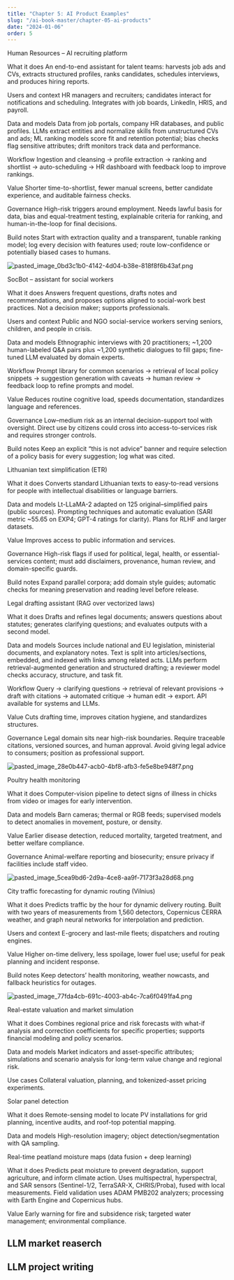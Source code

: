 ```yaml
---
title: "Chapter 5: AI Product Examples"
slug: "/ai-book-master/chapter-05-ai-products"
date: "2024-01-06"
order: 5
---
```


Human Resources – AI recruiting platform

What it does
An end-to-end assistant for talent teams: harvests job ads and CVs, extracts structured profiles, ranks candidates, schedules interviews, and produces hiring reports. 

Users and context
HR managers and recruiters; candidates interact for notifications and scheduling. Integrates with job boards, LinkedIn, HRIS, and payroll. 

Data and models
Data from job portals, company HR databases, and public profiles. LLMs extract entities and normalize skills from unstructured CVs and ads; ML ranking models score fit and retention potential; bias checks flag sensitive attributes; drift monitors track data and performance. 

Workflow
Ingestion and cleansing → profile extraction → ranking and shortlist → auto-scheduling → HR dashboard with feedback loop to improve rankings. 

Value
Shorter time-to-shortlist, fewer manual screens, better candidate experience, and auditable fairness checks. 

Governance
High-risk triggers around employment. Needs lawful basis for data, bias and equal-treatment testing, explainable criteria for ranking, and human-in-the-loop for final decisions. 

Build notes
Start with extraction quality and a transparent, tunable ranking model; log every decision with features used; route low-confidence or potentially biased cases to humans.


![pasted_image_0bd3c1b0-4142-4d04-b38e-818f8f6b43af.png](images/0bd3c1b0-4142-4d04-b38e-818f8f6b43af.png)


SocBot – assistant for social workers

What it does
Answers frequent questions, drafts notes and recommendations, and proposes options aligned to social-work best practices. Not a decision maker; supports professionals. 

Users and context
Public and NGO social-service workers serving seniors, children, and people in crisis. 

Data and models
Ethnographic interviews with 20 practitioners; ~1,200 human-labeled Q&A pairs plus ~1,200 synthetic dialogues to fill gaps; fine-tuned LLM evaluated by domain experts. 

Workflow
Prompt library for common scenarios → retrieval of local policy snippets → suggestion generation with caveats → human review → feedback loop to refine prompts and model. 

Value
Reduces routine cognitive load, speeds documentation, standardizes language and references. 

Governance
Low–medium risk as an internal decision-support tool with oversight. Direct use by citizens could cross into access-to-services risk and requires stronger controls. 

Build notes
Keep an explicit “this is not advice” banner and require selection of a policy basis for every suggestion; log what was cited.

Lithuanian text simplification (ETR)

What it does
Converts standard Lithuanian texts to easy-to-read versions for people with intellectual disabilities or language barriers. 

Data and models
Lt-LLaMA-2 adapted on 125 original–simplified pairs (public sources). Prompting techniques and automatic evaluation (SARI metric ~55.65 on EXP4; GPT-4 ratings for clarity). Plans for RLHF and larger datasets. 

Value
Improves access to public information and services. 

Governance
High-risk flags if used for political, legal, health, or essential-services content; must add disclaimers, provenance, human review, and domain-specific guards. 

Build notes
Expand parallel corpora; add domain style guides; automatic checks for meaning preservation and reading level before release.

Legal drafting assistant (RAG over vectorized laws)

What it does
Drafts and refines legal documents; answers questions about statutes; generates clarifying questions; and evaluates outputs with a second model. 

Data and models
Sources include national and EU legislation, ministerial documents, and explanatory notes. Text is split into articles/sections, embedded, and indexed with links among related acts. LLMs perform retrieval-augmented generation and structured drafting; a reviewer model checks accuracy, structure, and task fit. 

Workflow
Query → clarifying questions → retrieval of relevant provisions → draft with citations → automated critique → human edit → export. API available for systems and LLMs. 

Value
Cuts drafting time, improves citation hygiene, and standardizes structures. 

Governance
Legal domain sits near high-risk boundaries. Require traceable citations, versioned sources, and human approval. Avoid giving legal advice to consumers; position as professional support.


![pasted_image_28e0b447-acb0-4bf8-afb3-fe5e8be948f7.png](images/28e0b447-acb0-4bf8-afb3-fe5e8be948f7.png)


Poultry health monitoring

What it does
Computer-vision pipeline to detect signs of illness in chicks from video or images for early intervention. 

Data and models
Barn cameras; thermal or RGB feeds; supervised models to detect anomalies in movement, posture, or density. 

Value
Earlier disease detection, reduced mortality, targeted treatment, and better welfare compliance. 

Governance
Animal-welfare reporting and biosecurity; ensure privacy if facilities include staff video.


![pasted_image_5cea9bd6-2d9a-4ce8-aa9f-7173f3a28d68.png](images/5cea9bd6-2d9a-4ce8-aa9f-7173f3a28d68.png)


City traffic forecasting for dynamic routing (Vilnius)

What it does
Predicts traffic by the hour for dynamic delivery routing. Built with two years of measurements from 1,560 detectors, Copernicus CERRA weather, and graph neural networks for interpolation and prediction. 

Users and context
E-grocery and last-mile fleets; dispatchers and routing engines. 

Value
Higher on-time delivery, less spoilage, lower fuel use; useful for peak planning and incident response. 

Build notes
Keep detectors’ health monitoring, weather nowcasts, and fallback heuristics for outages.


![pasted_image_77fda4cb-691c-4003-ab4c-7ca6f0491fa4.png](images/77fda4cb-691c-4003-ab4c-7ca6f0491fa4.png)




Real-estate valuation and market simulation

What it does
Combines regional price and risk forecasts with what-if analysis and correction coefficients for specific properties; supports financial modeling and policy scenarios. 

Data and models
Market indicators and asset-specific attributes; simulations and scenario analysis for long-term value change and regional risk. 

Use cases
Collateral valuation, planning, and tokenized-asset pricing experiments. 

Solar panel detection

What it does
Remote-sensing model to locate PV installations for grid planning, incentive audits, and roof-top potential mapping. 

Data and models
High-resolution imagery; object detection/segmentation with QA sampling.

Real-time peatland moisture maps (data fusion + deep learning)

What it does
Predicts peat moisture to prevent degradation, support agriculture, and inform climate action. Uses multispectral, hyperspectral, and SAR sensors (Sentinel-1/2, TerraSAR-X, CHRIS/Proba), fused with local measurements. Field validation uses ADAM PMB202 analyzers; processing with Earth Engine and Copernicus hubs. 

Value
Early warning for fire and subsidence risk; targeted water management; environmental compliance.

## LLM market reaserch

## LLM project writing